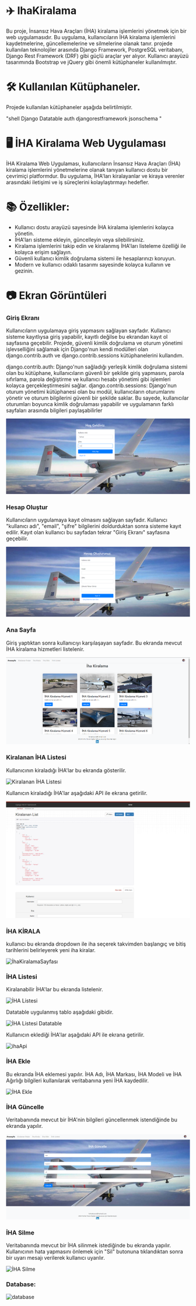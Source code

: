 # :airplane: IhaKiralama

Bu proje, İnsansız Hava Araçları (İHA) kiralama işlemlerini yönetmek için bir web uygulamasıdır. Bu uygulama, kullanıcıların İHA kiralama işlemlerini kaydetmelerine, güncellemelerine ve silmelerine olanak tanır.
projede kullanılan teknolojiler arasında Django Framework, PostgreSQL veritabanı, Django Rest Framework (DRF) gibi güçlü araçlar yer alıyor. Kullanıcı arayüzü tasarımında Bootstrap ve jQuery gibi önemli kütüphaneler kullanılmıştır.

# :hammer_and_wrench: Kullanılan Kütüphaneler.

Projede kullanılan kütüphaneler aşağıda belirtilmiştir.

"shell
Django
Datatable
auth
djangorestframework
jsonschema
"


# :desktop_computer: İHA Kiralama Web Uygulaması

İHA Kiralama Web Uygulaması, kullanıcıların İnsansız Hava Araçları (İHA) kiralama işlemlerini yönetmelerine olanak tanıyan kullanıcı dostu bir çevrimiçi platformdur. Bu uygulama, İHA'ları kiralayanlar ve kiraya verenler arasındaki iletişimi ve iş süreçlerini kolaylaştırmayı hedefler.

# :books: Özellikler:

- Kullanıcı dostu arayüzü sayesinde İHA kiralama işlemlerini kolayca yönetin.
- İHA'ları sisteme ekleyin, güncelleyin veya silebilirsiniz.
- Kiralama işlemlerini takip edin ve kiralanmış İHA'ları listeleme özelliği ile kolayca erişim sağlayın.
- Güvenli kullanıcı kimlik doğrulama sistemi ile hesaplarınızı koruyun.
- Modern ve kullanıcı odaklı tasarımı sayesinde kolayca kullanın ve gezinin.

# :camera: Ekran Görüntüleri

### Giriş Ekranı

Kullanıcıların uygulamaya giriş yapmasını sağlayan sayfadır. Kullanıcı sisteme kayıtlıysa giriş yapabilir, kayıtlı değilse bu ekrandan kayıt ol sayfasına geçebilir. Projede, güvenli kimlik doğrulama ve oturum yönetimi işlevselliğini sağlamak için Django'nun kendi modülleri olan django.contrib.auth ve django.contrib.sessions kütüphanelerini kullandım.

django.contrib.auth: Django'nun sağladığı yerleşik kimlik doğrulama sistemi olan bu kütüphane, kullanıcıların güvenli bir şekilde giriş yapmasını, parola sıfırlama, parola değiştirme ve kullanıcı hesabı yönetimi gibi işlemleri kolayca gerçekleştirmesini sağlar.
django.contrib.sessions: Django'nun oturum yönetimi kütüphanesi olan bu modül, kullanıcıların oturumlarını yönetir ve oturum bilgilerini güvenli bir şekilde saklar. Bu sayede, kullanıcılar oturumları boyunca kimlik doğrulaması yapabilir ve uygulamanın farklı sayfaları arasında bilgileri paylaşabilirler

![Giriş Ekranı](ihaikirala/ProjeEkranFotograflari/GirisEkranı.png)

### Hesap Oluştur

Kullanıcıların uygulamaya kayıt olmasını sağlayan sayfadır. Kullanıcı "kullanıcı adı", "email", "şifre" bilgilerini doldurduktan sonra sisteme kayıt edilir. Kayıt olan kullanıcı bu sayfadan tekrar "Giriş Ekranı" sayfasına geçebilir.

![Hesap Oluştur](ihaikirala/ProjeEkranFotograflari/HesapOlustur.png)

### Ana Sayfa

Giriş yaptıktan sonra kullanıcıyı karşılaşayan sayfadır. Bu ekranda mevcut İHA kiralama hizmetleri listelenir.

![Ana Sayfa](ihaikirala/ProjeEkranFotograflari/AnaSayfa.png)

### Kiralanan İHA Listesi

Kullanıcının kiraladığı İHA'lar bu ekranda gösterilir. 

![Kiralanan İHA Listesi](ihaikirala/ProjeEkranFotograflari/KiralananİhaListesi.png)

Kullanıcın kiraladığı İHA'lar aşağıdaki API ile ekrana getirilir.

![Kiralanan İHA Listesi](ihaikirala/ProjeEkranFotograflari/KiralananApi.png)


### İHA KİRALA

kullanıcı bu ekranda dropdown ile iha seçerek takvimden başlangıç ve bitiş tarihlerini belirleyerek yeni iha kiralar.


![İhaKiralamaSayfası](https://github.com/ferhattoson/-haKiralama/assets/105549351/94a17d01-58a5-478a-84f6-c520806dcd53)


### İHA Listesi

Kiralanabilir İHA'lar bu ekranda listelenir.

![İHA Listesi](ihaikirala/ProjeEkranFotograflari/İhaListesi.png)

Datatable uygulanmış tablo aşağıdaki gibidir.

![İHA Listesi Datatable](ihaikirala/ProjeEkranFotograflari/datatableUygulanmısTablo.png)


Kullanıcın eklediği İHA'lar aşağıdaki API ile ekrana getirilir.

![ihaApi](https://github.com/ferhattoson/-haKiralama/assets/105549351/ba3d4fd6-c4b6-4b38-8814-23ff84627fd7)

### İHA Ekle

Bu ekranda İHA eklemesi yapılır. İHA Adı, İHA Markası, İHA Modeli ve İHA Ağırlığı bilgileri kullanılarak veritabanına yeni İHA kaydedilir.

![İHA Ekle](ihaikirala/ProjeEkranFotograflari/İhaEkle.png)

### İHA Güncelle

Veritabanında mevcut bir İHA'nin bilgileri güncellenmek istendiğinde bu ekranda yapılır. 

![İHA Güncelle](ihaikirala/ProjeEkranFotograflari/İhaGüncelle.png)

### İHA Silme

Veritabanında mevcut bir İHA silinmek istediğinde bu ekranda yapılır. Kullanıcının hata yapmasını önlemek için "Sil" butonuna tıklandıktan sonra bir uyarı mesajı verilerek kullanıcı uyarılır.

![İHA Silme](ihaikirala/ProjeEkranFotograflari/İhaSilme.png)

### Database:


![database](https://github.com/ferhattoson/-haKiralama/assets/105549351/b0c7b6f9-ace5-493e-98cb-7cf518d875ce)
